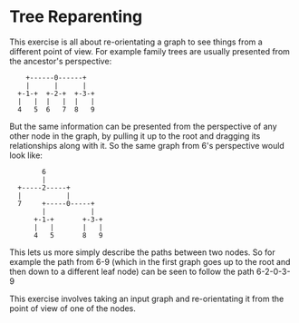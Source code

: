 # Tree Reparenting

This exercise is all about re-orientating a graph to see things from a
different point of view. For example family trees are usually presented from
the ancestor's perspective:

```
    +------0------+
    |      |      |
  +-1-+  +-2-+  +-3-+
  |   |  |   |  |   |
  4   5  6   7  8   9
```

But the same information can be presented from the perspective of any other
node in the graph, by pulling it up to the root and dragging its relationships
along with it. So the same graph from 6's perspective would look like:

```
        6
        |
  +-----2-----+
  |           |
  7     +-----0-----+
        |           |
      +-1-+       +-3-+
      |   |       |   |
      4   5       8   9
```

This lets us more simply describe the paths between two nodes. So for example
the path from 6-9 (which in the first graph goes up to the root and then down
to a different leaf node) can be seen to follow the path 6-2-0-3-9

This exercise involves taking an input graph and re-orientating it from the
point of view of one of the nodes.
